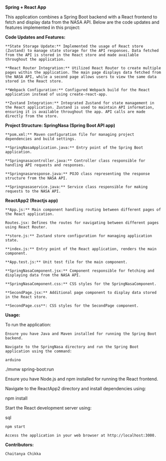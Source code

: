 **Spring + React App**

This application combines a Spring Boot backend with a React frontend to fetch and display data from the NASA API. Below are the code updates and features implemented in this project:

**Code Updates and Features:**

    **State Storage Update:** Implemented the usage of React store (Zustand) to manage state storage for the API responses. Data fetched from the API is stored in the React store and made available throughout the application.

    **React Router Integration:** Utilized React Router to create multiple pages within the application. The main page displays data fetched from the NASA API, while a second page allows users to view the same data stored in the React store.

    **Webpack Configuration:** Configured Webpack build for the React application instead of using create-react-app.

    **Zustand Integration:** Integrated Zustand for state management in the React application. Zustand is used to maintain API information, ensuring it is available throughout the app. API calls are made directly from the store.

**Project Structure:
SpringNasa (Spring Boot API app)**

    **pom.xml:** Maven configuration file for managing project dependencies and build settings.

    **SpringNasaApplication.java:** Entry point of the Spring Boot application.

    **Springnasacontroller.java:** Controller class responsible for handling API requests and responses.

    **Springnasaresponse.java:** POJO class representing the response structure from the NASA API.

    **Springnasaservice.java:** Service class responsible for making requests to the NASA API.

**ReactApp2 (Reactjs app)**

    **App.js:** Main component handling routing between different pages of the React application.

    Routes.jsx: Defines the routes for navigating between different pages using React Router.

    **store.js:** Zustand store configuration for managing application state.

    **index.js:** Entry point of the React application, renders the main component.

    **App.test.js:** Unit test file for the main component.

    **SpringNasaComponent.jsx:** Component responsible for fetching and displaying data from the NASA API.

    **SpringNasaComponent.css:** CSS styles for the SpringNasaComponent.

    **SecondPage.jsx:** Additional page component to display data stored in the React store.

    **SecondPage.css**: CSS styles for the SecondPage component.

**Usage:**

To run the application:

    Ensure you have Java and Maven installed for running the Spring Boot backend.

    Navigate to the SpringNasa directory and run the Spring Boot application using the command:

    arduino

./mvnw spring-boot:run

Ensure you have Node.js and npm installed for running the React frontend.

Navigate to the ReactApp2 directory and install dependencies using:

npm install

Start the React development server using:

sql

    npm start

    Access the application in your web browser at http://localhost:3000.

**Contributors:**

    Chaitanya Chikka

